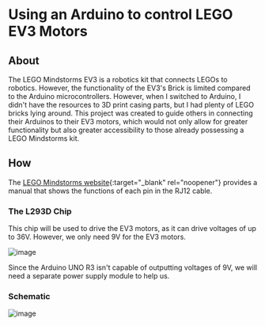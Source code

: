 # Using an Arduino to control LEGO EV3 Motors

## About

The LEGO Mindstorms EV3 is a robotics kit that connects LEGOs to robotics. However, the functionality of the EV3's Brick is limited compared to the Arduino microcontrollers. However, when I switched to Arduino, I didn't have the resources to 3D print casing parts, but I had plenty of LEGO bricks lying around. This project was created to guide others in connecting their Arduinos to their EV3 motors, which would not only allow for greater functionality but also greater accessibility to those already possessing a LEGO Mindstorms kit.

## How

The [LEGO Mindstorms website](https://education.lego.com/en-us/product-resources/mindstorms-ev3/downloads/developer-kits#ev3-hardware-developer-kit){:target="_blank" rel="noopener"} provides a manual that shows the functions of each pin in the RJ12 cable.

### The L293D Chip

This chip will be used to drive the EV3 motors, as it can drive voltages of up to 36V. However, we only need 9V for the EV3 motors. 

![image](https://github.com/VinsonOi/ArduinoToLEGO/assets/30189257/55582b80-ca6e-4576-be39-efdae227e752)

Since the Arduino UNO R3 isn't capable of outputting voltages of 9V, we will need a separate power supply module to help us.

### Schematic

![image](https://github.com/VinsonOi/ArduinoToLEGO/assets/30189257/ac15f635-e985-4ecc-8734-6a2c06debc03)

